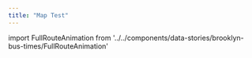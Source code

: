 ```yaml
---
title: "Map Test"
---
```


import FullRouteAnimation from '../../components/data-stories/brooklyn-bus-times/FullRouteAnimation'

<div style={{ height:'720px'}}>
  <FullRouteAnimation currentFrame={0}>
  </FullRouteAnimation>
</div>
